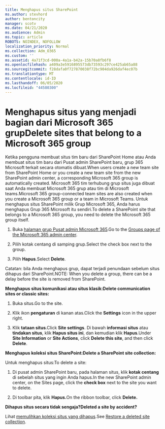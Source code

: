 ```yaml
---
title: Menghapus situs SharePoint
ms.author: stevhord
author: bentoncity
manager: scotv
ms.date: 04/21/2020
ms.audience: Admin
ms.topic: article
ROBOTS: NOINDEX, NOFOLLOW
localization_priority: Normal
ms.collection: Adm_O365
ms.custom: ''
ms.assetid: 4a71f3cd-000a-4a1a-b42a-15b70a8fb6f8
ms.openlocfilehash: a409a3e5916895573db73593c297ce425ab65a88
ms.sourcegitcommit: f28dafa0f727870038f72bc904da926daf4ec07b
ms.translationtype: MT
ms.contentlocale: id-ID
ms.lasthandoff: 06/05/2020
ms.locfileid: "44580300"
---
```

# <a name="delete-sites-that-belong-to-a-microsoft-365-group"></a><span data-ttu-id="d7cee-102">Menghapus situs yang menjadi bagian dari Microsoft 365 grup</span><span class="sxs-lookup"><span data-stu-id="d7cee-102">Delete sites that belong to a Microsoft 365 group</span></span>

<span data-ttu-id="d7cee-103">Ketika pengguna membuat situs tim baru dari SharePoint Home atau Anda membuat situs tim baru dari Pusat admin SharePoint baru, grup 365 Microsoft terkait secara otomatis dibuat.</span><span class="sxs-lookup"><span data-stu-id="d7cee-103">When users create a new team site from SharePoint Home or you create a new team site from the new SharePoint admin center, a corresponding Microsoft 365 group is automatically created.</span></span> <span data-ttu-id="d7cee-104">Microsoft 365 tim terhubung grup situs juga dibuat saat Anda membuat Microsoft 365 grup atau tim di Microsoft teams.</span><span class="sxs-lookup"><span data-stu-id="d7cee-104">Microsoft 365 group-connected team sites are also created when you create a Microsoft 365 group or a team in Microsoft Teams.</span></span> <span data-ttu-id="d7cee-105">Untuk menghapus situs SharePoint milik Grup Microsoft 365, Anda harus menghapus Grup 365 Microsoft itu sendiri.</span><span class="sxs-lookup"><span data-stu-id="d7cee-105">To delete a SharePoint site that belongs to a Microsoft 365 group, you need to delete the Microsoft 365 group itself.</span></span> 
  
1. <span data-ttu-id="d7cee-106">Buka [halaman grup Pusat admin Microsoft 365](https://portal.office.com/adminportal/home#/groups).</span><span class="sxs-lookup"><span data-stu-id="d7cee-106">Go to the [Groups page of the Microsoft 365 admin center](https://portal.office.com/adminportal/home#/groups).</span></span>
    
2. <span data-ttu-id="d7cee-107">Pilih kotak centang di samping grup.</span><span class="sxs-lookup"><span data-stu-id="d7cee-107">Select the check box next to the group.</span></span>
    
3. <span data-ttu-id="d7cee-108">Pilih **Hapus**.</span><span class="sxs-lookup"><span data-stu-id="d7cee-108">Select **Delete**.</span></span>
    
<span data-ttu-id="d7cee-109">Catatan: bila Anda menghapus grup, dapat terjadi penundaan sebelum situs dihapus dari SharePoint.</span><span class="sxs-lookup"><span data-stu-id="d7cee-109">NOTE: When you delete a group, there can be a delay before the site is removed from SharePoint.</span></span>
  
<span data-ttu-id="d7cee-110">**Menghapus situs komunikasi atau situs klasik:**</span><span class="sxs-lookup"><span data-stu-id="d7cee-110">**Delete communication sites or classic sites:**</span></span>

1. <span data-ttu-id="d7cee-111">Buka situs.</span><span class="sxs-lookup"><span data-stu-id="d7cee-111">Go to the site.</span></span>
  
2. <span data-ttu-id="d7cee-112">Klik ikon **pengaturan** di kanan atas.</span><span class="sxs-lookup"><span data-stu-id="d7cee-112">Click the **Settings** icon in the upper right.</span></span> 
  
3. <span data-ttu-id="d7cee-113">Klik **tataan situs**.</span><span class="sxs-lookup"><span data-stu-id="d7cee-113">Click **Site settings**.</span></span> <span data-ttu-id="d7cee-114">Di bawah **informasi situs** atau **tindakan situs**, klik **Hapus situs ini**, dan kemudian klik **Hapus**.</span><span class="sxs-lookup"><span data-stu-id="d7cee-114">Under **Site Information** or **Site Actions**, click **Delete this site**, and then click **Delete**.</span></span>
  
<span data-ttu-id="d7cee-115">**Menghapus koleksi situs SharePoint:**</span><span class="sxs-lookup"><span data-stu-id="d7cee-115">**Delete a SharePoint site collection:**</span></span>

<span data-ttu-id="d7cee-116">Untuk menghapus situs:</span><span class="sxs-lookup"><span data-stu-id="d7cee-116">To delete a site:</span></span>
  
1. <span data-ttu-id="d7cee-117">Di pusat admin SharePoint baru, pada halaman situs, klik **kotak centang** di sebelah situs yang ingin Anda hapus.</span><span class="sxs-lookup"><span data-stu-id="d7cee-117">In the new SharePoint admin center, on the Sites page, click the **check box** next to the site you want to delete.</span></span> 
    
2. <span data-ttu-id="d7cee-118">Di toolbar pita, klik **Hapus.**</span><span class="sxs-lookup"><span data-stu-id="d7cee-118">On the ribbon toolbar, click **Delete.**</span></span>
    
<span data-ttu-id="d7cee-119">**Dihapus situs secara tidak sengaja?**</span><span class="sxs-lookup"><span data-stu-id="d7cee-119">**Deleted a site by accident?**</span></span>

<span data-ttu-id="d7cee-120">Lihat [memulihkan koleksi situs yang dihapus](https://go.microsoft.com/fwlink/?linkid=867660).</span><span class="sxs-lookup"><span data-stu-id="d7cee-120">See [Restore a deleted site collection](https://go.microsoft.com/fwlink/?linkid=867660).</span></span>
  


